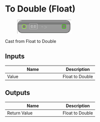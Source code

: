 # To Double (Float)

<div align="left" data-full-width="false">

<figure><img src="../../../../api/Math/Conversions/To_Double_(Float).png" alt=""><figcaption></figcaption></figure>

</div>

Cast from Float to Double

## Inputs

<table><thead><tr><th width="170">Name</th><th>Description</th></tr></thead><tbody><tr><td>Value</td><td>Float to Double</td></tr></tbody></table>

## Outputs

<table><thead><tr><th width="170">Name</th><th>Description</th></tr></thead><tbody><tr><td>Return Value</td><td>Float to Double</td></tr></tbody></table>
